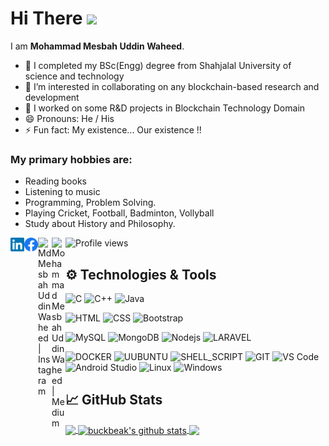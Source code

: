 # Hi There <img src="https://i.imgur.com/GNz3qCl.gif" width="30px">
I am **Mohammad Mesbah Uddin Waheed**. 
- 🔭 I completed my BSc(Engg) degree from Shahjalal University of science and technology
- 👯 I’m interested in collaborating on any blockchain-based research and development
- 👯 I worked on some R&D projects in Blockchain Technology Domain
- 😄 Pronouns: He / His
- ⚡ Fun fact: My existence... Our existence !!


### My primary hobbies are:
- Reading books
- Listening to music
- Programming, Problem Solving.
- Playing Cricket, Football, Badminton, Vollyball
- Study about History and Philosophy.

![Profile views](https://gpvc.arturio.dev/buckbeak99)
<a href="https://www.linkedin.com/in/asifmesbah/">
  <img align="left" alt="Mesbah's LinkedIN" width="22px" src="https://raw.githubusercontent.com/nirzak/nirzak/main/Assets/linkedin.svg" />
</a>
<a href="https://www.facebook.com/asifmesbah.99/">
  <img align="left" alt="Md Mesbah Uddin Waheed | Facebook" width="22px" src="https://raw.githubusercontent.com/nirzak/nirzak/main/Assets/facebook.svg" />
</a>
<a href="https://www.instagram.com/asif_mesbah/">
 <img align="left" alt="Md Mesbah Uddin Waheed | Instagram" width="22px" src="https://cdn.jsdelivr.net/npm/simple-icons@v3/icons/instagram.svg" />
</a>
<a href="https://medium.com/@buckbeak99">
 <img align="left" alt="Mohammad Mesbah Uddin Waheed | Medium" width="22px" src="https://cdn.jsdelivr.net/npm/simple-icons@v3/icons/medium.svg" />
</a>

## ⚙️ Technologies & Tools
![C](https://img.shields.io/badge/c-%3776AB.svg?style=for-the-badge&logo=c&logoColor=white&color=A8B9CC)
![C++](https://img.shields.io/badge/c++-00599C.svg?style=for-the-badge&logo=c%2B%2B&logoColor=white&color=00599C)
![Java](https://img.shields.io/badge/java-%7396.svg?style=for-the-badge&logo=java&logoColor=white&color=007396)

![HTML](https://img.shields.io/badge/html5-%3776AB.svg?style=for-the-badge&logo=html5&logoColor=white&color=E34F26)
![CSS](https://img.shields.io/badge/css3-%1572B6.svg?style=for-the-badge&logo=css3&logoColor=white&color=1572B6)
![Bootstrap](https://img.shields.io/badge/bootstrap-%3776AB.svg?style=for-the-badge&logo=bootstrap&logoColor=white&color=563D7C)


![MySQL](https://img.shields.io/badge/mysql-%4479A1.svg?style=for-the-badge&logo=mysql&logoColor=white&color=4479A1)
![MongoDB](https://img.shields.io/badge/MongoDB-47A248.svg?style=for-the-badge&logo=mongodb&logoColor=white&color=F7931E)
![Nodejs](https://img.shields.io/badge/Nodejs-339933.svg?style=for-the-badge&logo=nodejs&logoColor=white&color=563D7C)
![LARAVEL](https://img.shields.io/badge/laravel-%FF2D20.svg?style=for-the-badge&logo=laravel&logoColor=white&color=FF2D20)

![DOCKER](https://img.shields.io/badge/docker-%FF2D20.svg?style=for-the-badge&logo=docker&logoColor=white&color=FF2D20)
![UUBUNTU](https://img.shields.io/badge/Ubuntu-E95420?style=for-the-badge&logo=ubuntu&logoColor=white)
![SHELL_SCRIPT](https://img.shields.io/badge/Shell_Script-121011?style=for-the-badge&logo=gnu-bash&logoColor=white)
![GIT](https://img.shields.io/badge/git-%3776AB.svg?style=for-the-badge&logo=git&logoColor=white&color=F05032)
![VS Code](https://img.shields.io/badge/VS%20Code-007ACC.svg?style=for-the-badge&logo=visual%20studio%20code&logoColor=white&color=007ACC)
![Android Studio](https://img.shields.io/badge/Android%20Studio-3DDC84.svg?style=for-the-badge&logo=android%20studio&logoColor=white&color=3DDC84)
![Linux](https://img.shields.io/badge/linux-%FCC624.svg?style=for-the-badge&logo=linux&logoColor=black&color=FCC624)
![Windows](https://img.shields.io/badge/Windows-0078D6.svg?style=for-the-badge&logo=windows&logoColor=black&color=0078D6)


## &#x1f4c8; GitHub Stats
<a href="https://github.com/buckbeak99">
  <img align="center" src="https://github-readme-stats.vercel.app/api/top-langs/?username=buckbeak99&theme=blue-green&hide_langs_below=1" />
</a>
<a href="https://github.com/buckbeak99">
 <img align="center" src="https://github-readme-stats.vercel.app/api?username=buckbeak99&show_icons=true&theme=blue-green&line_height=27" alt="buckbeak's github stats"/>
</a>

<img align="center" height="200px" src="https://github-profile-trophy.vercel.app/?username=buckbeak99&theme=gruvbox&row=2&margin-w=5&margin-h=5&count_private=true"/>
